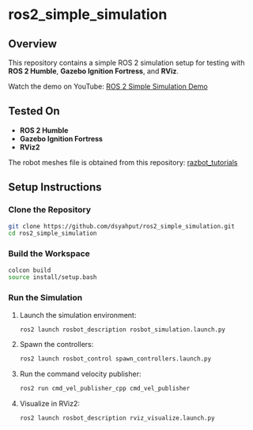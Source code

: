 # ros2_simple_simulation

## Overview

This repository contains a simple ROS 2 simulation setup for testing with **ROS 2 Humble**, **Gazebo Ignition Fortress**, and **RViz**.

Watch the demo on YouTube: [ROS 2 Simple Simulation Demo](https://youtu.be/EWlzLJCx6Ks?si=zkwP2BzcrKuDWuDx)

## Tested On

- **ROS 2 Humble**
- **Gazebo Ignition Fortress**
- **RViz2**

The robot meshes file is obtained from this repository: [razbot_tutorials](https://github.com/Waterfox/razbot_tutorials.git)

## Setup Instructions

### Clone the Repository
```bash
git clone https://github.com/dsyahput/ros2_simple_simulation.git
cd ros2_simple_simulation
```

### Build the Workspace
```bash
colcon build
source install/setup.bash
```

### Run the Simulation

1. Launch the simulation environment:
   ```bash
   ros2 launch rosbot_description rosbot_simulation.launch.py
   ```

2. Spawn the controllers:
   ```bash
   ros2 launch rosbot_control spawn_controllers.launch.py
   ```

3. Run the command velocity publisher:
   ```bash
   ros2 run cmd_vel_publisher_cpp cmd_vel_publisher
   ```

4. Visualize in RViz2:
   ```bash
   ros2 launch rosbot_description rviz_visualize.launch.py
   ```